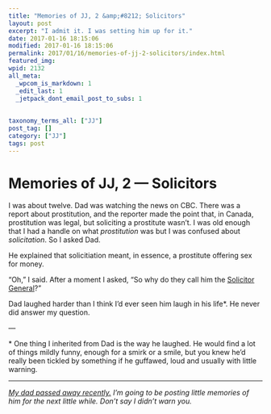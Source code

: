 ```yaml
---
title: "Memories of JJ, 2 &amp;#8212; Solicitors"
layout: post
excerpt: "I admit it. I was setting him up for it."
date: 2017-01-16 18:15:06
modified: 2017-01-16 18:15:06
permalink: 2017/01/16/memories-of-jj-2-solicitors/index.html
featured_img: 
wpid: 2132
all_meta: 
  _wpcom_is_markdown: 1
  _edit_last: 1
  _jetpack_dont_email_post_to_subs: 1
  
  
taxonomy_terms_all: ["JJ"]
post_tag: []
category: ["JJ"]
tags: post
---
```


# Memories of JJ, 2 &#8212; Solicitors

I was about twelve. Dad was watching the news on CBC. There was a report about prostitution, and the reporter made the point that, in Canada, prostitution was legal, but soliciting a prostitute wasn’t. I was old enough that I had a handle on what *prostitution* was but I was confused about *solicitation*. So I asked Dad.

He explained that solicitiation meant, in essence, a prostitute offering sex for money.

“Oh,” I said. After a moment I asked, “So why do they call him the [Solicitor General](https://en.wikipedia.org/wiki/Solicitor_General_of_Canada)?”

Dad laughed harder than I think I’d ever seen him laugh in his life\*. He never did answer my question.

—

\* One thing I inherited from Dad is the way he laughed. He would find a lot of things mildly funny, enough for a smirk or a smile, but you knew he’d really been tickled by something if he guffawed, loud and usually with little warning.

- - - - - -

*[My dad passed away recently.](https://patrickjohanneson.com/2017/01/11/my-fathers-obituary/) I’m going to be posting little memories of him for the next little while. Don’t say I didn’t warn you.*